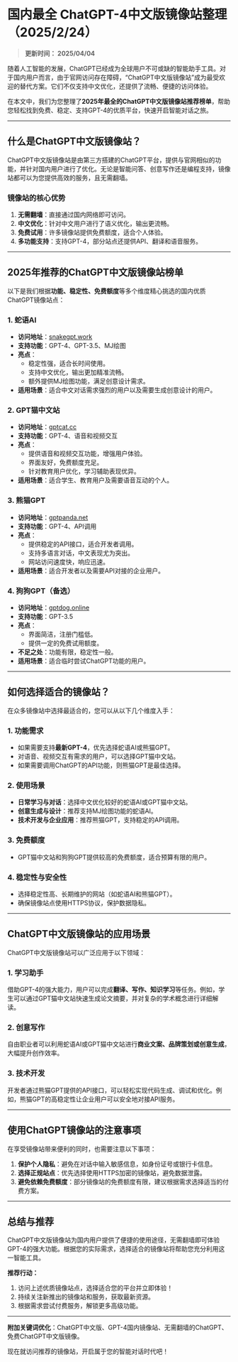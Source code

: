 # 国内最全 ChatGPT-4中文版镜像站整理（2025/2/24）
> **更新时间： 2025/04/04**  

随着人工智能的发展，ChatGPT已经成为全球用户不可或缺的智能助手工具。对于国内用户而言，由于官网访问存在障碍，“ChatGPT中文版镜像站”成为最受欢迎的替代方案。它们不仅支持中文优化，还提供了流畅、便捷的访问体验。

在本文中，我们为您整理了**2025年最全的ChatGPT中文版镜像站推荐榜单**，帮助您轻松找到免费、稳定、支持GPT-4的优质平台，快速开启智能对话之旅。 

---

## 什么是ChatGPT中文版镜像站？

ChatGPT中文版镜像站是由第三方搭建的ChatGPT平台，提供与官网相似的功能，并针对国内用户进行了优化。无论是智能问答、创意写作还是编程支持，镜像站都可以为您提供高效的服务，且无需翻墙。

### **镜像站的核心优势**
1. **无需翻墙**：直接通过国内网络即可访问。
2. **中文优化**：针对中文用户进行了语义优化，输出更流畅。
3. **免费试用**：许多镜像站提供免费额度，适合个人体验。
4. **多功能支持**：支持GPT-4，部分站点还提供API、翻译和语音服务。

---

## 2025年推荐的ChatGPT中文版镜像站榜单

以下是我们根据**功能、稳定性、免费额度**等多个维度精心挑选的国内优质ChatGPT镜像站点：

### **1. 蛇语AI**
- **访问地址**：[snakegpt.work](https://snakegpt.work)
- **支持功能**：GPT-4、GPT-3.5、MJ绘图
- **亮点**：
  - 稳定性强，适合长时间使用。
  - 支持中文优化，输出更加精准流畅。
  - 额外提供MJ绘图功能，满足创意设计需求。
- **适用场景**：适合中文对话需求强烈的用户以及需要生成创意设计的用户。

### **2. GPT猫中文站**
- **访问地址**：[gptcat.cc](https://gptcat.cc)
- **支持功能**：GPT-4、语音和视频交互
- **亮点**：
  - 提供语音和视频交互功能，增强用户体验。
  - 界面友好，免费额度充足。
  - 针对教育用户优化，学习辅助表现优异。
- **适用场景**：适合学生、教育用户及需要语音互动的个人。

### **3. 熊猫GPT**
- **访问地址**：[gptpanda.net](https://ai-panda.xyz/login?invite_code=34137c47)
- **支持功能**：GPT-4、API调用
- **亮点**：
  - 提供稳定的API接口，适合开发者调用。
  - 支持多语言对话，中文表现尤为突出。
  - 网站访问速度快，响应迅速。
- **适用场景**：适合开发者以及需要API对接的企业用户。

### **4. 狗狗GPT（备选）**
- **访问地址**：[gptdog.online](https://gptdog.online)
- **支持功能**：GPT-3.5
- **亮点**：
  - 界面简洁，注册门槛低。
  - 提供一定的免费试用额度。
- **不足之处**：功能有限，稳定性一般。
- **适用场景**：适合临时尝试ChatGPT功能的用户。

---

## 如何选择适合的镜像站？

在众多镜像站中选择最适合的，您可以从以下几个维度入手：

### **1. 功能需求**
- 如果需要支持**最新GPT-4**，优先选择蛇语AI或熊猫GPT。
- 对语音、视频交互有需求的用户，可以选择GPT猫中文站。
- 如果需要调用ChatGPT的API功能，则熊猫GPT是最佳选择。

### **2. 使用场景**
- **日常学习与对话**：选择中文优化较好的蛇语AI或GPT猫中文站。
- **创意生成与设计**：推荐支持MJ绘图功能的蛇语AI。
- **技术开发与企业应用**：推荐熊猫GPT，支持稳定的API调用。

### **3. 免费额度**
- GPT猫中文站和狗狗GPT提供较高的免费额度，适合预算有限的用户。

### **4. 稳定性与安全性**
- 选择稳定性高、长期维护的网站（如蛇语AI和熊猫GPT）。
- 确保镜像站点使用HTTPS协议，保护数据隐私。

---

## ChatGPT中文版镜像站的应用场景

ChatGPT中文版镜像站可以广泛应用于以下领域：

### **1. 学习助手**
借助GPT-4的强大能力，用户可以完成**翻译、写作、知识学习**等任务。例如，学生可以通过GPT猫中文站快速生成论文摘要，并对复杂的学术概念进行详细解读。

### **2. 创意写作**
自由职业者可以利用蛇语AI或GPT猫中文站进行**商业文案、品牌策划或创意生成**，大幅提升创作效率。

### **3. 技术开发**
开发者通过熊猫GPT提供的API接口，可以轻松实现代码生成、调试和优化。例如，熊猫GPT的高稳定性让企业用户可以安全地对接API服务。

---

## 使用ChatGPT镜像站的注意事项

在享受镜像站带来便利的同时，也需要注意以下事项：

1. **保护个人隐私**：避免在对话中输入敏感信息，如身份证号或银行卡信息。
2. **选择正规站点**：优先选择使用HTTPS加密的镜像站，避免数据泄露。
3. **避免依赖免费额度**：部分镜像站的免费额度有限，建议根据需求选择适当的付费方案。

---

## 总结与推荐

ChatGPT中文版镜像站为国内用户提供了便捷的使用途径，无需翻墙即可体验GPT-4的强大功能。根据您的实际需求，选择适合的镜像站将帮助您充分利用这一智能工具。

**推荐行动：**
1. 访问上述优质镜像站点，选择适合您的平台并立即体验！
2. 持续关注新推出的镜像站和服务，获取最新资源。
3. 根据需求尝试付费服务，解锁更多高级功能。

---

**附加关键词优化**：ChatGPT中文版、GPT-4国内镜像站、无需翻墙的ChatGPT、免费ChatGPT中文版镜像。

现在就访问推荐的镜像站，开启属于您的智能对话时代吧！
                                                                                                                                                                                                                                                                                                                                             